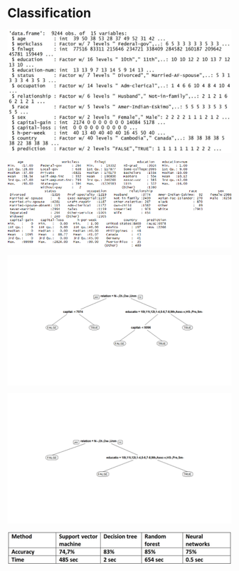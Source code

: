 # Classification

<p align="center">
  
  ![](imgs/1.jpg?raw=true)
  
  ![](imgs/2.png?raw=true)

  ![](imgs/3.png?raw=true)

  ![](imgs/4.png?raw=true)

  ![](imgs/5.jpg?raw=true)
</p>
